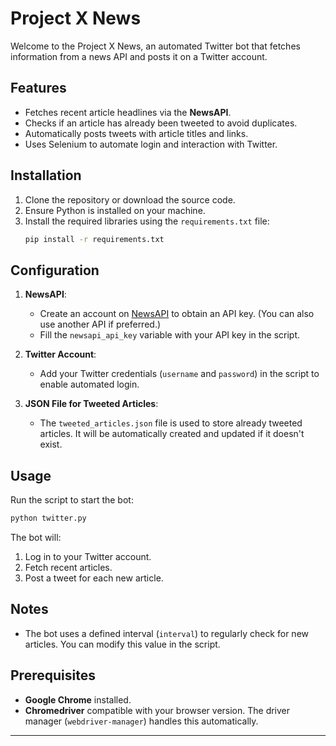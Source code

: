 # Project X News

Welcome to the Project X News, an automated Twitter bot that fetches information from a news API and posts it on a Twitter account.

## Features

- Fetches recent article headlines via the **NewsAPI**.
- Checks if an article has already been tweeted to avoid duplicates.
- Automatically posts tweets with article titles and links.
- Uses Selenium to automate login and interaction with Twitter.

## Installation

1. Clone the repository or download the source code.
2. Ensure Python is installed on your machine.
3. Install the required libraries using the `requirements.txt` file:
   ```bash
   pip install -r requirements.txt
   ```

## Configuration

1. **NewsAPI**:

   - Create an account on [NewsAPI](https://newsapi.org) to obtain an API key. (You can also use another API if preferred.)
   - Fill the `newsapi_api_key` variable with your API key in the script.

2. **Twitter Account**:

   - Add your Twitter credentials (`username` and `password`) in the script to enable automated login.

3. **JSON File for Tweeted Articles**:
   - The `tweeted_articles.json` file is used to store already tweeted articles. It will be automatically created and updated if it doesn't exist.

## Usage

Run the script to start the bot:

```bash
python twitter.py
```

The bot will:

1. Log in to your Twitter account.
2. Fetch recent articles.
3. Post a tweet for each new article.

## Notes

- The bot uses a defined interval (`interval`) to regularly check for new articles. You can modify this value in the script.

## Prerequisites

- **Google Chrome** installed.
- **Chromedriver** compatible with your browser version. The driver manager (`webdriver-manager`) handles this automatically.

---
